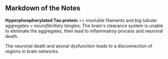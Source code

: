 ## Markdown of the Notes

**Hyperphosphorylated Tau protein** >> insoluble filaments and big tubular aggregates = *neurofibrillary tangles*;
The brain's clearance system is unable to eliminate the aggregates, then lead to inflammatroy process and neuronal death.

The neuronal death and axonal dysfunction leads to a disconnection of regions in brain networks.


